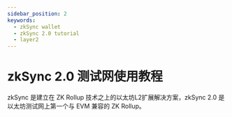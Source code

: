 ```yaml
---
sidebar_position: 2
keywords:
  - zkSync wallet
  - zkSync 2.0 tutorial
  - layer2
---
```


# zkSync 2.0 测试网使用教程
zkSync 是建立在 ZK Rollup 技术之上的以太坊L2扩展解决方案，zkSync 2.0 是以太坊测试网上第一个与 EVM 兼容的 ZK Rollup。

